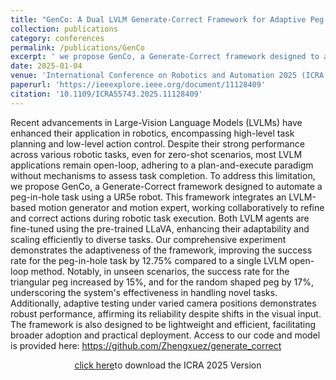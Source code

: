 ```yaml
---
title: "GenCo: A Dual LVLM Generate-Correct Framework for Adaptive Peg-in-Hole Robotics"
collection: publications
category: conferences
permalink: /publications/GenCo
excerpt: ' we propose GenCo, a Generate-Correct framework designed to automate a peg-in-hole task using a UR5e robot. This framework integrates an LVLM-based motion generator and motion expert, working collaboratively to refine and correct actions during robotic task execution.'
date: 2025-01-04
venue: 'International Conference on Robotics and Automation 2025 (ICRA 2025), Atlanta, USA'
paperurl: 'https://ieeexplore.ieee.org/document/11128409'
citation: '10.1109/ICRA55743.2025.11128409'
---
```

Recent advancements in Large-Vision Language Models (LVLMs) have enhanced their application in robotics, encompassing high-level task planning and low-level action control. Despite their strong performance across various robotic tasks, even for zero-shot scenarios, most LVLM applications remain open-loop, adhering to a plan-and-execute paradigm without mechanisms to assess task completion. To address this limitation, we propose GenCo, a Generate-Correct framework designed to automate a peg-in-hole task using a UR5e robot. This framework integrates an LVLM-based motion generator and motion expert, working collaboratively to refine and correct actions during robotic task execution. Both LVLM agents are fine-tuned using the pre-trained LLaVA, enhancing their adaptability and scaling efficiently to diverse tasks. Our comprehensive experiment demonstrates the adaptiveness of the framework, improving the success rate for the peg-in-hole task by 12.75\% compared to a single LVLM open-loop method. Notably, in unseen scenarios, the success rate for the triangular peg increased by 15\%, and for the random shaped peg by 17\%, underscoring the system's effectiveness in handling novel tasks. Additionally, adaptive testing under varied camera positions demonstrates robust performance, affirming its reliability despite shifts in the visual input. The framework is also designed to be lightweight and efficient, facilitating broader adoption and practical deployment. Access to our code and model is provided here: https://github.com/Zhengxuez/generate_correct


<p style="text-align: center;"><a href="https://ieeexplore.ieee.org/document/11128409"> click here</a>to download the ICRA 2025 Version</p>